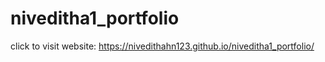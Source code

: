 # niveditha1_portfolio
click to visit website: https://nivedithahn123.github.io/niveditha1_portfolio/
